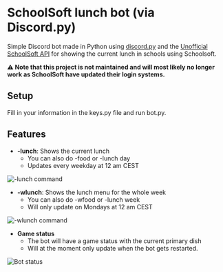 # SchoolSoft lunch bot (via Discord.py) 

Simple Discord bot made in Python using [discord.py](https://github.com/Rapptz/discord.py) and the [Unofficial SchoolSoft API](https://github.com/lnus/schoolsoft-api) for showing the current lunch in schools using Schoolsoft. 

**⚠ Note that this project is not maintained and will most likely no longer work as SchoolSoft have updated their login systems.**


## Setup
Fill in your information in the keys.py file and run bot.py.

## Features
- **-lunch**: Shows the current lunch
  - You can also do -food or -lunch day
  - Updates every weekday at 12 am CEST

![-lunch command](https://media.discordapp.net/attachments/520168552687206400/576808899059908618/unknown.png)

- **-wlunch**: Shows the lunch menu for the whole week
  - You can also do -wfood or -lunch week
  - Will only update on Mondays at 12 am CEST
  
![-wlunch command](https://cdn.discordapp.com/attachments/520168552687206400/576808397832454184/unknown.png)

- **Game status**
  - The bot will have a game status with the current primary dish
  - Will at the moment only update when the bot gets restarted.
  
![Bot status](https://cdn.discordapp.com/attachments/520168552687206400/576809571167764500/unknown.png)
